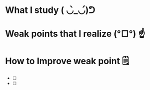 # What I study ( ◡̀_◡́)ᕤ



# Weak points that I realize (°□°) ☝️



# How to Improve weak point 🗒️

- [ ] 
- [ ] 